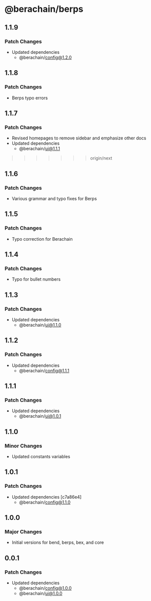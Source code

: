 # @berachain/berps

## 1.1.9

### Patch Changes

- Updated dependencies
  - @berachain/config@1.2.0

## 1.1.8

### Patch Changes

- Berps typo errors

## 1.1.7

### Patch Changes

- Revised homepages to remove sidebar and emphasize other docs
- Updated dependencies
  - @berachain/ui@1.1.1

>>>>>>> origin/next
## 1.1.6

### Patch Changes

- Various grammar and typo fixes for Berps

## 1.1.5

### Patch Changes

- Typo correction for Berachain

## 1.1.4

### Patch Changes

- Typo for bullet numbers

## 1.1.3

### Patch Changes

- Updated dependencies
  - @berachain/ui@1.1.0

## 1.1.2

### Patch Changes

- Updated dependencies
  - @berachain/config@1.1.1

## 1.1.1

### Patch Changes

- Updated dependencies
  - @berachain/ui@1.0.1

## 1.1.0

### Minor Changes

- Updated constants variables

## 1.0.1

### Patch Changes

- Updated dependencies [c7a86e4]
  - @berachain/config@1.1.0

## 1.0.0

### Major Changes

- Initial versions for bend, berps, bex, and core

## 0.0.1

### Patch Changes

- Updated dependencies
  - @berachain/config@1.0.0
  - @berachain/ui@1.0.0
